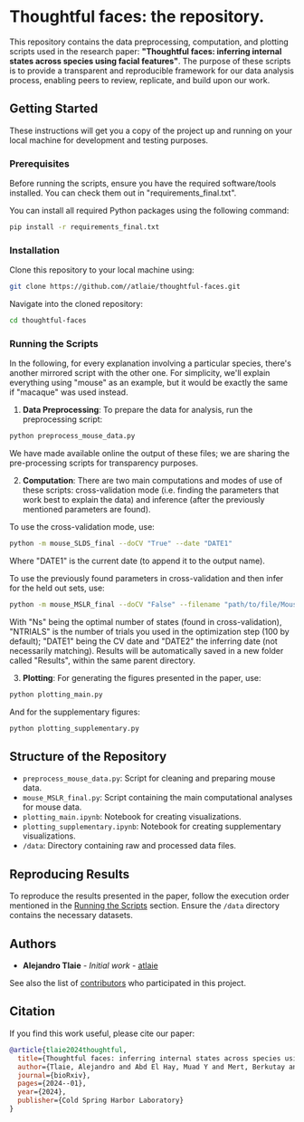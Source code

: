 # Thoughtful faces: the repository.

This repository contains the data preprocessing, computation, and plotting scripts used in the research paper: **"Thoughtful faces: inferring internal states across species using facial features"**. The purpose of these scripts is to provide a transparent and reproducible framework for our data analysis process, enabling peers to review, replicate, and build upon our work.

## Getting Started

These instructions will get you a copy of the project up and running on your local machine for development and testing purposes.

### Prerequisites

Before running the scripts, ensure you have the required software/tools installed. You can check them out in "requirements_final.txt".

You can install all required Python packages using the following command:

```bash
pip install -r requirements_final.txt
```

### Installation

Clone this repository to your local machine using:

```bash
git clone https://github.com//atlaie/thoughtful-faces.git
```

Navigate into the cloned repository:

```bash
cd thoughtful-faces
```

### Running the Scripts

In the following, for every explanation involving a particular species, there's another mirrored script with the other one. For simplicity, we'll explain everything using "mouse" as an example, but it would be exactly the same if "macaque" was used instead.

1. **Data Preprocessing**: To prepare the data for analysis, run the preprocessing script:

```bash
python preprocess_mouse_data.py
```

We have made available online the output of these files; we are sharing the pre-processing scripts for transparency purposes.

2. **Computation**: There are two main computations and modes of use of these scripts: cross-validation mode (i.e. finding the parameters that work best to explain the data) and inference (after the previously mentioned parameters are found).
  
To use the cross-validation mode, use:

```bash
python -m mouse_SLDS_final --doCV "True" --date "DATE1"
```

Where "DATE1" is the current date (to append it to the output name).

To use the previously found parameters in cross-validation and then infer for the held out sets, use:

```bash
python -m mouse_MSLR_final --doCV "False" --filename "path/to/file/Mouse/Results_CV_sLDS_Optuna_mouse_NTRIALStrials_Ns_states_DATE1_RT_AllSubjects_R2score_CVOnly.npz" --date "DATE2"
```

With "Ns" being the optimal number of states (found in cross-validation), "NTRIALS" is the number of trials you used in the optimization step (100 by default); "DATE1" being the CV date and "DATE2" the inferring date (not necessarily matching). Results will be automatically saved in a new folder called "Results", within the same parent directory.

3. **Plotting**: For generating the figures presented in the paper, use:

```bash
python plotting_main.py
```

And for the supplementary figures:

```bash
python plotting_supplementary.py
```

## Structure of the Repository

- `preprocess_mouse_data.py`: Script for cleaning and preparing mouse data.
- `mouse_MSLR_final.py`: Script containing the main computational analyses for mouse data.
- `plotting_main.ipynb`: Notebook for creating visualizations.
- `plotting_supplementary.ipynb`: Notebook for creating supplementary visualizations.
- `/data`: Directory containing raw and processed data files.

## Reproducing Results

To reproduce the results presented in the paper, follow the execution order mentioned in the [Running the Scripts](#running-the-scripts) section. Ensure the `/data` directory contains the necessary datasets.

## Authors

- **Alejandro Tlaie** - *Initial work* - [atlaie](https://github.com/atlaie)

See also the list of [contributors](https://github.com/yourusername/your-repository-name/contributors) who participated in this project.

## Citation

If you find this work useful, please cite our paper:

```bibtex
@article{tlaie2024thoughtful,
  title={Thoughtful faces: inferring internal states across species using facial features},
  author={Tlaie, Alejandro and Abd El Hay, Muad Y and Mert, Berkutay and Taylor, Robert and Ferracci, Pierre-Antoine and Shapcott, Katharine and Glukhova, Mina and Pillow, Jonathan W and Havenith, Martha N and Sch{\"o}lvinck, Marieke},
  journal={bioRxiv},
  pages={2024--01},
  year={2024},
  publisher={Cold Spring Harbor Laboratory}
}
```
